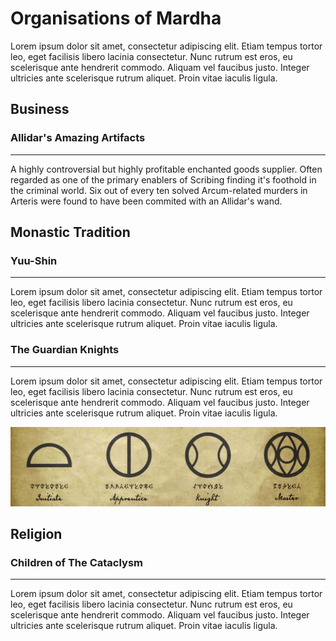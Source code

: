 # Organisations of Mardha

Lorem ipsum dolor sit amet, consectetur adipiscing elit. Etiam tempus tortor leo, eget facilisis libero lacinia consectetur. Nunc rutrum est eros, eu scelerisque ante hendrerit commodo. Aliquam vel faucibus justo. Integer ultricies ante scelerisque rutrum aliquet. Proin vitae iaculis ligula.

## Business

### Allidar's Amazing Artifacts
___

A highly controversial but highly profitable enchanted goods supplier. Often regarded as one of the primary enablers of Scribing finding it's foothold in the criminal world. Six out of every ten solved Arcum-related murders in Arteris were found to have been commited with an Allidar's wand.

## Monastic Tradition

### Yuu-Shin
___

Lorem ipsum dolor sit amet, consectetur adipiscing elit. Etiam tempus tortor leo, eget facilisis libero lacinia consectetur. Nunc rutrum est eros, eu scelerisque ante hendrerit commodo. Aliquam vel faucibus justo. Integer ultricies ante scelerisque rutrum aliquet. Proin vitae iaculis ligula.

### The Guardian Knights
___

Lorem ipsum dolor sit amet, consectetur adipiscing elit. Etiam tempus tortor leo, eget facilisis libero lacinia consectetur. Nunc rutrum est eros, eu scelerisque ante hendrerit commodo. Aliquam vel faucibus justo. Integer ultricies ante scelerisque rutrum aliquet. Proin vitae iaculis ligula.

<img class="fullwidth" src="../../imgs/jediranks.jpg" />

## Religion

### Children of The Cataclysm
___

Lorem ipsum dolor sit amet, consectetur adipiscing elit. Etiam tempus tortor leo, eget facilisis libero lacinia consectetur. Nunc rutrum est eros, eu scelerisque ante hendrerit commodo. Aliquam vel faucibus justo. Integer ultricies ante scelerisque rutrum aliquet. Proin vitae iaculis ligula.